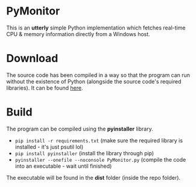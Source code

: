# PyMonitor
This is an **utterly** simple Python implementation which fetches real-time CPU & memory information directly from a Windows host.
# Download
The source code has been compiled in a way so that the program can run without the existence of Python (alongside the source code's required libraries). It can be found [here](https://github.com/GabrielRogd/PyMonitor/releases).
# Build
The program can be compiled using the **pyinstaller** library.

 - ``pip install -r requirements.txt`` (make sure the required library is installed - it's just psutil lol)
 - ``pip install pyinstaller`` (install the library through pip)
 - ``pyinstaller --onefile --noconsole PyMonitor.py`` (compile the code into an executable - wait until finished)

 The executable will be found in the **dist** folder (inside the repo folder).